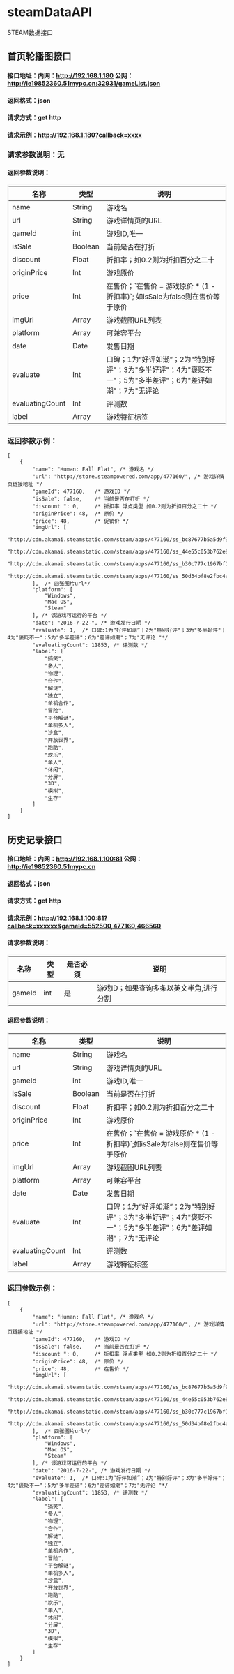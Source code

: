 # steamDataAPI
STEAM数据接口

## 首页轮播图接口

#### 接口地址：内网：<span>http://192.168.1.180</span> 公网：http://ie19852360.51mypc.cn:32931/gameList.json
#### 返回格式：<span>json</span>
#### 请求方式：<span>get http</span>
#### 请求示例：<span>http://192.168.1.180?callback=xxxx</span>


### 请求参数说明：无


#### 返回参数说明：

<table cellspacing="0" cellpadding="5" borderColor="#eee" width="50%">
    <thead>
        <tr>
            <th>名称</th>
            <th>类型</th>
            <th>说明</th>
        </tr>
    </thead>
    <tbody>
        <tr>
            <td>name</td>
            <td>String</td>
            <td>游戏名</td>
        </tr>
        <tr>
            <td>url</td>
            <td>String</td>
            <td>游戏详情页的URL</td>
        </tr>
        <tr>
            <td>gameId</td>
            <td>int</td>
            <td>游戏ID,唯一</td>
        </tr>
        <tr>
            <td>isSale</td>
            <td>Boolean</td>
            <td>当前是否在打折</td>
        </tr>
        <tr>
            <td>discount</td>
            <td>Float</td>
            <td>折扣率；如0.2则为折扣百分之二十</td>
        </tr>
        <tr>
            <td>originPrice</td>
            <td>Int</td>
            <td>游戏原价</td>
        </tr>
        <tr>
            <td>price</td>
            <td>Int</td>
            <td>在售价；`在售价 = 游戏原价 * (1 - 折扣率)`; 如isSale为false则在售价等于原价</td>
        </tr>
        <tr>
            <td>imgUrl</td>
            <td>Array</td>
            <td>游戏截图URL列表</td>
        </tr>
        <tr>
            <td>platform</td>
            <td>Array</td>
            <td>可兼容平台</td>
        </tr>
        <tr>
            <td>date</td>
            <td>Date</td>
            <td>发售日期</td>
        </tr>
        <tr>
            <td>evaluate</td>
            <td>Int</td>
            <td>口碑；1为“好评如潮”；2为"特别好评"；3为"多半好评"；4为"褒贬不一"；5为"多半差评"；6为"差评如潮"；7为"无评论</td>
        </tr>
        <tr>
            <td>evaluatingCount</td>
            <td>Int</td>
            <td>评测数</td>
        </tr>
        <tr>
            <td>label</td>
            <td>Array</td>
            <td>游戏特征标签</td>
        </tr>
    </tbody>
</table>

### 返回参数示例：
```
[
    {
        "name": "Human: Fall Flat",	/* 游戏名 */
        "url": "http://store.steampowered.com/app/477160/", /* 游戏详情页链接地址 */
        "gameId": 477160,	/* 游戏ID */
        "isSale": false,	/* 当前是否在打折 */
        "discount ": 0,		/* 折扣率 浮点类型 如0.2则为折扣百分之二十 */ 
        "originPrice": 48,	/* 原价 */
        "price": 48,		/* 促销价 */
        "imgUrl": [
            "http://cdn.akamai.steamstatic.com/steam/apps/477160/ss_bc87677b5a5d9f9041feb22e9a0a2e98051c4b6b.600x338.jpg",
            "http://cdn.akamai.steamstatic.com/steam/apps/477160/ss_44e55c053b762e8424b9f846c203ad39e791dfb2.600x338.jpg",
            "http://cdn.akamai.steamstatic.com/steam/apps/477160/ss_b30c777c1967bf1f627951ff1c5431e7ee82e619.600x338.jpg",
            "http://cdn.akamai.steamstatic.com/steam/apps/477160/ss_50d34bf8e2fbc4aafca961f2468bdc95e616b04a.600x338.jpg"
        ],	/* 四张图片url*/ 
        "platform": [
            "Windows",
            "Mac OS",
            "Steam"
        ], /* 该游戏可运行的平台 */
        "date": "2016-7-22-", /* 游戏发行日期 */
        "evaluate": 1,	/* 口碑:1为“好评如潮”；2为"特别好评"；3为"多半好评"；4为"褒贬不一"；5为"多半差评"；6为"差评如潮"；7为"无评论 "*/ 
        "evaluatingCount": 11853, /* 评测数 */
        "label": [
            "搞笑",
            "多人",
            "物理",
            "合作",
            "解谜",
            "独立",
            "单机合作",
            "冒险",
            "平台解谜",
            "单机多人",
            "沙盒",
            "开放世界",
            "跑酷",
            "欢乐",
            "单人",
            "休闲",
            "分屏",
            "3D",
            "模拟",
            "生存"
        ]
    }
]
```



## 历史记录接口


#### 接口地址：内网：<span>http://192.168.1.100:81</span> 公网：http://ie19852360.51mypc.cn
#### 返回格式：<span>json</span>
#### 请求方式：<span>get http</span>
#### 请求示例：<span>http://192.168.1.100:81?callback=xxxxxx&gameId=552500,477160,466560</span>


#### 请求参数说明：

<table cellspacing="0" cellpadding="5" borderColor="#eee" width="50%">
    <thead>
        <tr>
            <th>名称</th>
            <th>类型</th>
            <th>是否必须</th>
            <th>说明</th>
        </tr>
    </thead>
    <tbody>
        <tr>
            <td>gameId</td>
            <td>int</td>
            <td>是</td>
            <td>游戏ID；如果查询多条以英文半角,进行分割</td>
        </tr>
    </tbody>
</table>


#### 返回参数说明：

<table cellspacing="0" cellpadding="5" borderColor="#eee" width="50%">
    <thead>
        <tr>
            <th>名称</th>
            <th>类型</th>
            <th>说明</th>
        </tr>
    </thead>
    <tbody>
        <tr>
            <td>name</td>
            <td>String</td>
            <td>游戏名</td>
        </tr>
        <tr>
            <td>url</td>
            <td>String</td>
            <td>游戏详情页的URL</td>
        </tr>
        <tr>
            <td>gameId</td>
            <td>int</td>
            <td>游戏ID,唯一</td>
        </tr>
        <tr>
            <td>isSale</td>
            <td>Boolean</td>
            <td>当前是否在打折</td>
        </tr>
        <tr>
            <td>discount</td>
            <td>Float</td>
            <td>折扣率；如0.2则为折扣百分之二十</td>
        </tr>
        <tr>
            <td>originPrice</td>
            <td>Int</td>
            <td>游戏原价</td>
        </tr>
        <tr>
            <td>price</td>
            <td>Int</td>
            <td>在售价；`在售价 = 游戏原价 * (1 - 折扣率)`;如isSale为false则在售价等于原价</td>
        </tr>
        <tr>
            <td>imgUrl</td>
            <td>Array</td>
            <td>游戏截图URL列表</td>
        </tr>
        <tr>
            <td>platform</td>
            <td>Array</td>
            <td>可兼容平台</td>
        </tr>
        <tr>
            <td>date</td>
            <td>Date</td>
            <td>发售日期</td>
        </tr>
        <tr>
            <td>evaluate</td>
            <td>Int</td>
            <td>口碑；1为“好评如潮”；2为"特别好评"；3为"多半好评"；4为"褒贬不一"；5为"多半差评"；6为"差评如潮"；7为"无评论</td>
        </tr>
        <tr>
            <td>evaluatingCount</td>
            <td>Int</td>
            <td>评测数</td>
        </tr>
        <tr>
            <td>label</td>
            <td>Array</td>
            <td>游戏特征标签</td>
        </tr>
    </tbody>
</table>

### 返回参数示例：
```
[
    {
        "name": "Human: Fall Flat", /* 游戏名 */
        "url": "http://store.steampowered.com/app/477160/", /* 游戏详情页链接地址 */
        "gameId": 477160,   /* 游戏ID */
        "isSale": false,    /* 当前是否在打折 */
        "discount ": 0,     /* 折扣率 浮点类型 如0.2则为折扣百分之二十 */ 
        "originPrice": 48,  /* 原价 */
        "price": 48,        /* 在售价 */
        "imgUrl": [
            "http://cdn.akamai.steamstatic.com/steam/apps/477160/ss_bc87677b5a5d9f9041feb22e9a0a2e98051c4b6b.600x338.jpg",
            "http://cdn.akamai.steamstatic.com/steam/apps/477160/ss_44e55c053b762e8424b9f846c203ad39e791dfb2.600x338.jpg",
            "http://cdn.akamai.steamstatic.com/steam/apps/477160/ss_b30c777c1967bf1f627951ff1c5431e7ee82e619.600x338.jpg",
            "http://cdn.akamai.steamstatic.com/steam/apps/477160/ss_50d34bf8e2fbc4aafca961f2468bdc95e616b04a.600x338.jpg"
        ],  /* 四张图片url*/ 
        "platform": [
            "Windows",
            "Mac OS",
            "Steam"
        ], /* 该游戏可运行的平台 */
        "date": "2016-7-22-", /* 游戏发行日期 */
        "evaluate": 1,  /* 口碑:1为“好评如潮”；2为"特别好评"；3为"多半好评"；4为"褒贬不一"；5为"多半差评"；6为"差评如潮"；7为"无评论 "*/ 
        "evaluatingCount": 11853, /* 评测数 */
        "label": [
            "搞笑",
            "多人",
            "物理",
            "合作",
            "解谜",
            "独立",
            "单机合作",
            "冒险",
            "平台解谜",
            "单机多人",
            "沙盒",
            "开放世界",
            "跑酷",
            "欢乐",
            "单人",
            "休闲",
            "分屏",
            "3D",
            "模拟",
            "生存"
        ]
    }
]
```
